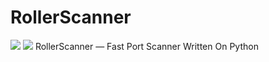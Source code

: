 # RollerScanner
![](https://www.codefactor.io/repository/github/majorraccoon/rollerscanner/badge)
![](https://dcbadge.vercel.app/api/shield/439119266684600320)
RollerScanner — Fast Port Scanner Written On Python
